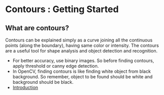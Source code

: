 # Contours : Getting Started
## What are contours?
Contours can be explained simply as a curve joining all the continuous points (along the boundary), having same color or intensity. The contours are a useful tool for shape analysis and object detection and recognition.
* For better accuracy, use binary images. So before finding contours, apply threshold or canny edge detection.
* In OpenCV, finding contours is like finding white object from black background. So remember, object to be found should be white and background should be black.
* [Introduction](Introduction.py)

